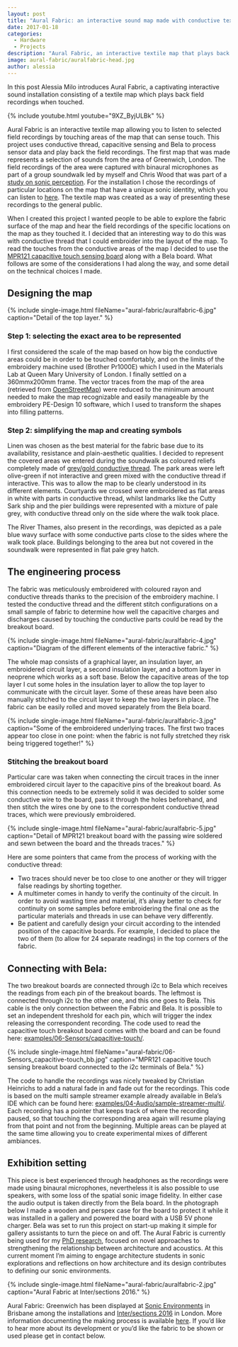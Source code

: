 ```yaml
---
layout: post
title: "Aural Fabric: an interactive sound map made with conductive textiles"
date: 2017-01-18
categories:
  - Hardware
  - Projects
description: "Aural Fabric, an interactive textile map that plays back field recordings when touched"
image: aural-fabric/auralfabric-head.jpg
author: alessia
---
```


In this post Alessia Milo introduces Aural Fabric, a captivating interactive sound installation consisting of a textile map which plays back field recordings when touched.

{% include youtube.html youtube="9XZ_ByjULBk" %}

Aural Fabric is an interactive textile map allowing you to listen to selected field recordings by touching areas of the map that can sense touch. This project uses conductive thread, capacitive sensing and Bela to process sensor data and play back the field recordings. The first map that was made represents a selection of sounds from the area of Greenwich, London. The field recordings of the area were captured with binaural microphones as part of a group soundwalk led by myself and Chris Wood that was part of a [study on sonic perception](http://www.ica2016.org.ar/ica2016proceedings/ica2016/ICA2016-0329.pdf). For the installation I chose the recordings of particular locations on the map that have a unique sonic identity, which you can listen to [here](https://soundcloud.com/auralchar). The textile map was created as a way of presenting these recordings to the general public.

When I created this project I wanted people to be able to explore the fabric surface of the map and hear the field recordings of the specific locations on the map as they touched it. I decided that an interesting way to do this was with conductive thread that I could embroider into the layout of the map. To read the touches from the conductive areas of the map I decided to use the [MPR121 capacitive touch sensing board](https://www.coolcomponents.co.uk/mpr121-capacitive-touch-sensor-breakout-board.html#) along with a Bela board. What follows are some of the considerations I had along the way, and some detail on the technical choices I made.

## Designing the map

{% include single-image.html fileName="aural-fabric/auralfabric-6.jpg" caption="Detail of the top layer." %}

### Step 1: selecting the exact area to be represented
I first considered the scale of the map based on how big the conductive areas could be in order to be touched comfortably, and on the limits of the embroidery machine used (Brother Pr1000E) which I used in the Materials Lab at Queen Mary University of London. I finally settled on a 360mmx200mm frame. The vector traces from the map of the area (retrieved from [OpenStreetMap](https://www.openstreetmap.org/)) were reduced to the minimum amount needed to make the map recognizable and easily manageable by the embroidery PE-Design 10 software, which I used to transform the shapes into filling patterns.

### Step 2: simplifying the map and creating symbols

Linen was chosen as the best material for the fabric base due to its availability, resistance and plain-aesthetic qualities. I decided to represent the covered areas we entered during the soundwalk as coloured reliefs completely made of [grey/gold conductive thread](http://www.shieldextrading.net/pdfs/23534x4hc.pdf). The park areas were left olive-green if not interactive and green mixed with the conductive thread if interactive. This was to allow the map to be clearly understood in its different elements. Courtyards we crossed were embroidered as flat areas in white with parts in conductive thread, whilst landmarks like the Cutty Sark ship and the pier buildings were represented with a mixture of pale grey, with conductive thread only on the side where the walk took place.

The River Thames, also present in the recordings, was depicted as a pale blue wavy surface with some conductive parts close to the sides where the walk took place. Buildings belonging to the area but not covered in the soundwalk were represented in flat pale grey hatch.

## The engineering process

The fabric was meticulously embroidered with coloured rayon and conductive threads thanks to the precision of the embroidery machine. I tested the conductive thread and the different stitch configurations on a small sample of fabric to determine how well the capacitive charges and discharges caused by touching the conductive parts could be read by the breakout board. 

{% include single-image.html fileName="aural-fabric/auralfabric-4.jpg" caption="Diagram of the different elements of the interactive fabric." %}

The whole map consists of a graphical layer, an insulation layer, an embroidered circuit layer, a second insulation layer, and a bottom layer in neoprene which works as a soft base. Below the capacitive areas of the top layer I cut some holes in the insulation layer to allow the top layer to communicate with the circuit layer. Some of these areas have been also manually stitched to the circuit layer to keep the two layers in place. The fabric can be easily rolled and moved separately from the Bela board.

{% include single-image.html fileName="aural-fabric/auralfabric-3.jpg" caption="Some of the embroidered underlying traces. The first two traces appear too close in one point: when the fabric is not fully stretched they risk being triggered together!" %}

### Stitching the breakout board

Particular care was taken when connecting the circuit traces in the inner embroidered circuit layer to the capacitive pins of the breakout board. As this connection needs to be extremely solid it was decided to solder some conductive wire to the board, pass it through the holes beforehand, and then stitch the wires one by one to the correspondent conductive thread traces, which were previously embroidered. 

{% include single-image.html fileName="aural-fabric/auralfabric-5.jpg" caption="Detail of MPR121 breakout board with the passing wire soldered and sewn between the board and the threads traces." %}

Here are some pointers that came from the process of working with the conductive thread: 

* Two traces should never be too close to one another or they will trigger false readings by shorting together. 
* A multimeter comes in handy to verify the continuity of the circuit. In order to avoid wasting time and material, it’s alway better to check for continuity on some samples before embroidering the final one as the particular materials and threads in use can behave very differently.
* Be patient and carefully design your circuit according to the intended position of the capacitive boards. For example, I decided to place the two of them (to allow for 24 separate readings) in the top corners of the fabric.

## Connecting with Bela:

The two breakout boards are connected through i2c to Bela which receives the readings from each pin of the breakout boards. The leftmost is connected through i2c to the other one, and this one goes to Bela. This cable is the only connection between the Fabric and Bela. It is possible to set an independent threshold for each pin, which will trigger the index releasing the correspondent recording. The code used to read the capacitive touch breakout board comes with the board and can be found here: [examples/06-Sensors/capacitive-touch/](https://github.com/BelaPlatform/Bela/tree/master/examples/06-Sensors/capacitive-touch).

{% include single-image.html fileName="aural-fabric/06-Sensors_capacitive-touch_bb.jpg" caption="MPR121 capacitive touch sensing breakout board connected to the i2c terminals of Bela." %}

The code to handle the recordings was nicely tweaked by Christian Heinrichs to add a natural fade in and fade out for the recordings. This code is based on the multi sample streamer example already available in Bela’s IDE which can be found here: [examples/04-Audio/sample-streamer-multi/](https://github.com/BelaPlatform/Bela/tree/master/examples/04-Audio/sample-streamer-multi). Each recording has a pointer that keeps track of where the recording paused, so that touching the corresponding area again will resume playing from that point and not from the beginning. Multiple areas can be played at the same time allowing you to create experimental mixes of different ambiances.

## Exhibition setting

This piece is best experienced through headphones as the recordings were made using binaural microphones, nevertheless it is also possible to use speakers, with some loss of the spatial sonic image fidelity. In either case the audio output is taken directly from the Bela board. In the photograph below I made a wooden and perspex case for the board to protect it while it was installed in a gallery and powered the board with a USB 5V phone charger. Bela was set to run this project on start-up making it simple for gallery assistants to turn the piece on and off. The Aural Fabric is currently being used for my [PhD research](https://auralcharacter.wordpress.com/research-material/), focused on novel approaches to strengthening the relationship between architecture and acoustics. At this current moment I’m aiming to engage architecture students in sonic explorations and reflections on how architecture and its design contributes to defining our sonic environments. 

{% include single-image.html fileName="aural-fabric/auralfabric-2.jpg" caption="Aural Fabric at Inter/sections 2016." %}

Aural Fabric: Greenwich has been displayed at [Sonic Environments](http://www.sonicenvironments.org/proceedings.html) in Brisbane among the installations and [Inter/sections 2016](http://intersections.io/#work) in London. More information documenting the making process is available [here](https://auralcharacter.wordpress.com/aural-fabric/).
If you’d like to hear more about its development or you’d like the fabric to be shown or used please get in contact below.


